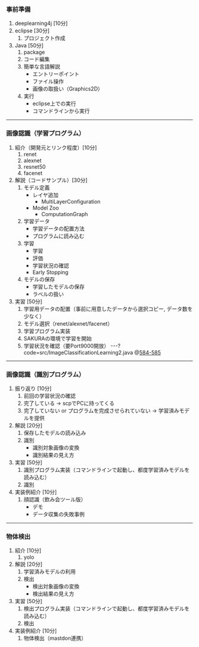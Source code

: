 ### 事前準備
1. deeplearning4j [10分]
1. eclipse [30分]
    1. プロジェクト作成
1. Java [50分]
    1. package
    1. コード編集
    1. 簡単な言語解説
        - エントリーポイント
        - ファイル操作
        - 画像の取扱い（Graphics2D）
    1. 実行
        - eclipse上での実行
        - コマンドラインから実行
---
### 画像認識（学習プログラム）
1. 紹介（開発元とリンク程度）[10分]
    1. renet
    1. alexnet
    1. resnet50
    1. facenet
1. 解説（コードサンプル）[30分]
    1. モデル定義
        - レイヤ追加
            - MultiLayerConfiguration
        - Model Zoo
            - ComputationGraph
    1. 学習データ
        - 学習データの配置方法
        - プログラムに読み込む
    1. 学習
        - 学習
        - 評価
        - 学習状況の確認
        - Early Stopping
    1. モデルの保存
        - 学習したモデルの保存
        - ラベルの扱い
1. 実習 [50分]
    1. 学習用データの配置（事前に用意したデータから選択コピー, データ数を少なく）
    1. モデル選択（renet/alexnet/facenet）
    1. 学習プログラム実装
    1. SAKURAの環境で学習を開始
    1. 学習状況を確認（要Port9000開放）
---?code=src/ImageClassificationLearning2.java
@[584-585](ここから始まる)
---
### 画像認識（識別プログラム）
1. 振り返り [10分]
    1. 前回の学習状況の確認
    1. 完了している → scpでPCに持ってくる
    1. 完了していない or プログラムを完成させられていない → 学習済みモデルを提供
1. 解説 [20分]
    1. 保存したモデルの読み込み
    1. 識別
        - 識別対象画像の変換
        - 識別結果の見え方
1. 実習 [50分]
    1. 識別プログラム実装（コマンドラインで起動し、都度学習済みモデルを読み込む）
    1. 識別
1. 実装例紹介 [10分]
    1. 顔認識（飲み会ツール版）
        - デモ
        - データ収集の失敗事例
---
### 物体検出
1. 紹介 [10分]
    1. yolo
1. 解説 [20分]
    1. 学習済みモデルの利用
    1. 検出
        - 検出対象画像の変換
        - 検出結果の見え方
1. 実習 [50分]
    1. 検出プログラム実装（コマンドラインで起動し、都度学習済みモデルを読み込む）
    1. 検出
1. 実装例紹介 [10分]
    1. 物体検出（mastdon連携）
